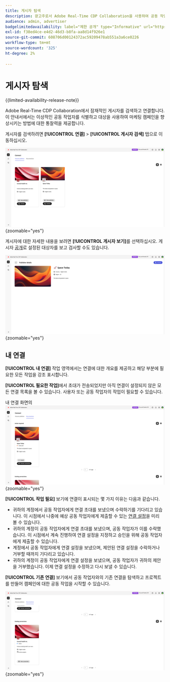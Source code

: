 ```yaml
---
title: 게시자 탐색
description: 광고주로서 Adobe Real-Time CDP Collaboration을 사용하여 공동 작업을 수행할 수 있는 잠재적 게시자를 발견하는 방법에 대해 알아보십시오
audience: admin, advertiser
badgelimitedavailability: label="제한 공개" type="Informative" url="https://helpx.adobe.com/kr/legal/product-descriptions/real-time-customer-data-platform-collaboration.html newtab=true"
exl-id: f38ed4ce-e4d2-46d3-b8fa-aa8d14f926e1
source-git-commit: 608706d00124372ac59209478ab551a3a6ce0226
workflow-type: tm+mt
source-wordcount: '325'
ht-degree: 2%

---
```


# 게시자 탐색

{{limited-availability-release-note}}

Adobe Real-Time CDP Collaboration에서 잠재적인 게시자를 검색하고 연결합니다. 이 안내서에서는 이상적인 공동 작업자를 식별하고 대상을 사용하여 마케팅 캠페인을 향상시키는 방법에 대한 통찰력을 제공합니다.

게시자를 검색하려면 **[!UICONTROL 연결]** > **[!UICONTROL 게시자 검색]** 탭으로 이동하십시오.

![Connect 작업 영역의 게시자 검색 대시보드입니다.](/help/assets/connect/discover-publishers/discover-publishers-overview.png){zoomable="yes"}

게시자에 대한 자세한 내용을 보려면 **[!UICONTROL 게시자 보기]**&#x200B;를 선택하십시오. 게시자 [공개](/help/guide/setup/onboard-audiences.md#metadata-visibility)로 설정된 대상자를 보고 검사할 수도 있습니다.

![개별 게시자의 세부 정보](/help/assets/connect/discover-publishers/view-publisher-profile.png){zoomable="yes"}

## 내 연결

**[!UICONTROL 내 연결]** 작업 영역에서는 연결에 대한 개요를 제공하고 해당 부분에 필요한 모든 작업을 강조 표시합니다.

**[!UICONTROL 필요한 작업]**&#x200B;에서 초대가 전송되었지만 아직 연결이 설정되지 않은 모든 연결 목록을 볼 수 있습니다. 사용자 또는 공동 작업자의 작업이 필요할 수 있습니다.

내 연결 화면의 ![작업 필요 보기](/help/assets/connect/discover-publishers/action-required-view.png){zoomable="yes"}

**[!UICONTROL 작업 필요]** 보기에 연결이 표시되는 몇 가지 이유는 다음과 같습니다.

* 귀하의 계정에서 공동 작업자에게 연결 초대를 보냈으며 수락하기를 기다리고 있습니다. 이 시점에서 나중에 예상 공동 작업자에게 제출할 수 있는 [연결 설정](/help/guide/glossary.md#connection-settings)을 미리 볼 수 있습니다.
* 귀하의 계정이 공동 작업자에게 연결 초대를 보냈으며, 공동 작업자가 이를 수락했습니다. 이 시점에서 계속 진행하여 연결 설정을 지정하고 승인을 위해 공동 작업자에게 제출할 수 있습니다.
* 계정에서 공동 작업자에게 연결 설정을 보냈으며, 제안된 연결 설정을 수락하거나 거부할 때까지 기다리고 있습니다.
* 귀하의 계정이 공동 작업자에게 연결 설정을 보냈으며, 공동 작업자가 귀하의 제안을 거부했습니다. 이제 연결 설정을 수정하고 다시 보낼 수 있습니다.

**[!UICONTROL 기존 연결]** 보기에서 공동 작업자와의 기존 연결을 탐색하고 프로젝트를 만들어 캠페인에 대한 공동 작업을 시작할 수 있습니다.

![내 연결 화면의 기존 연결 보기](/help/assets/connect/discover-publishers/existing-connections-view.png){zoomable="yes"}
